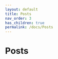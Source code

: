 ```yaml
---
layout: default
title: Posts
nav_order: 3
has_children: true
permalink: /docs/Posts
---
```


# Posts
